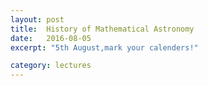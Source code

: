 ```yaml
---
layout: post
title:  History of Mathematical Astronomy
date:   2016-08-05
excerpt: "5th August,mark your calenders!"

category: lectures
---
```



